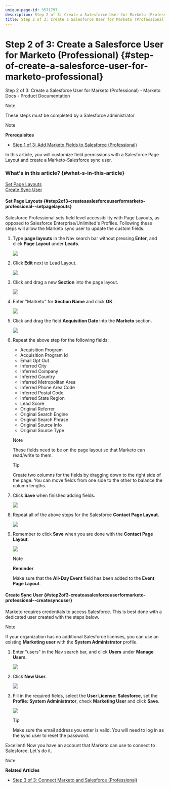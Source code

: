 ```yaml
---
unique-page-id: 3571797
description: Step 2 of 3: Create a Salesforce User for Marketo (Professional) - Marketo Docs - Product Documentation
title: Step 2 of 3: Create a Salesforce User for Marketo (Professional)
---
```


# Step 2 of 3: Create a Salesforce User for Marketo (Professional) {#step-of-create-a-salesforce-user-for-marketo-professional}

Step 2 of 3: Create a Salesforce User for Marketo (Professional) - Marketo Docs - Product Documentation

>[!NOTE]
>
>These steps must be completed by a Salesforce administrator

>[!NOTE]
>
>**Prerequisites**
>
>* [Step 1 of 3: Add Marketo Fields to Salesforce (Professional)](step-1-of-3-add-marketo-fields-to-salesforce-professional-.md)
>

In this article, you will customize field permissions with a Salesforce Page Layout and create a Marketo-Salesforce sync user.

### What's in this article? {#what-s-in-this-article}

[Set Page Layouts](#step2of3-createasalesforceuserformarketo-professional--setpagelayouts)  
[Create Sync User](#step2of3-createasalesforceuserformarketo-professional--createsyncuser)

#### Set Page Layouts {#step2of3-createasalesforceuserformarketo-professional--setpagelayouts}

Salesforce Professional sets field level accessibility with Page Layouts, as opposed to Salesforce Enterprise/Unlimited's Profiles. Following these steps will allow the Marketo sync user to update the custom fields.

1. Type **page layouts** in the Nav search bar without pressing **Enter**, and click **Page Layout** under **Leads**.

   ![](assets/image2016-2-26-12-3a58-3a32.png)

1. Click **Edit** next to Lead Layout.

   ![](assets/image2016-2-26-13-3a2-3a46.png)

1. Click and drag a new **Section** into the page layout.

   ![](assets/image2014-12-9-12-3a56-3a40.png)

1. Enter "Marketo" for **Section Name** and click **OK**.

   ![](assets/image2014-12-9-12-3a56-3a52.png)

1. Click and drag the field **Acquisition Date** into the **Marketo** section.

   ![](assets/image2014-12-9-12-3a57-3a0.png)

1. Repeat the above step for the following fields:

    * Acquisition Program
    * Acquisition Program Id
    * Email Opt Out
    * Inferred City
    * Inferred Company
    * Inferred Country
    * Inferred Metropolitan Area
    * Inferred Phone Area Code
    * Inferred Postal Code
    * Inferred State Region
    * Lead Score
    * Original Referrer
    * Original Search Engine
    * Original Search Phrase
    * Original Source Info
    * Original Source Type

   >[!NOTE]
   >
   >These fields need to be on the page layout so that Marketo can read/write to them.

   >[!TIP]
   >
   >Create two columns for the fields by dragging down to the right side of the page. You can move fields from one side to the other to balance the column lengths.

1. Click **Save** when finished adding fields.

   ![](assets/image2014-12-9-12-3a57-3a10.png)

1. Repeat all of the above steps for the Salesforce **Contact Page Layout**.

   ![](assets/image2016-2-26-13-3a10-3a1.png)

1. Remember to click **Save** when you are done with the **Contact Page Layout**.

   ![](assets/image2014-12-9-12-3a57-3a30.png)

   >[!NOTE]
   >
   >**Reminder**
   >
   >
   >Make sure that the **All-Day Event** field has been added to the **Event Page Layout**.

#### Create Sync User {#step2of3-createasalesforceuserformarketo-professional--createsyncuser}

Marketo requires credentials to access Salesforce. This is best done with a dedicated user created with the steps below.

>[!NOTE]
>
>If your organization has no additional Salesforce licenses, you can use an existing **Marketing user** with the **System Administrator** profile.

1. Enter "users" in the Nav search bar, and click **Users** under **Manage Users**.

   ![](assets/image2014-12-9-12-3a57-3a42.png)

1. Click **New User**.

   ![](assets/image2014-12-9-12-3a58-3a1.png)

1. Fill in the required fields, select the **User License: Salesforce**, set the **Profile: System Administrator**, check **Marketing User** and click **Save**.

   ![](assets/image2014-12-9-12-3a58-3a11.png)

   >[!TIP]
   >
   >Make sure the email address you enter is valid. You will need to log in as the sync user to reset the password.

Excellent! Now you have an account that Marketo can use to connect to Salesforce. Let's do it.

>[!NOTE]
>
>**Related Articles**
>
>* [Step 3 of 3: Connect Marketo and Salesforce (Professional)](step-3-of-3-connect-marketo-and-salesforce-professional-.md)
>

